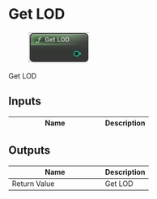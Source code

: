 # Get LOD

<div align="left" data-full-width="false">

<figure><img src="get_lod.png" alt=""><figcaption></figcaption></figure>

</div>

Get LOD

## Inputs

<table>
<thead><tr><th width="170">Name</th><th>Description</th></tr></thead>
<tbody>
</tbody>
</table>

## Outputs

<table>
<thead><tr><th width="170">Name</th><th>Description</th></tr></thead>
<tbody>
<tr><td>Return Value</td><td>Get LOD</td></tr>
</tbody>
</table>